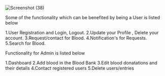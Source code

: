 
![Screenshot (38)](https://user-images.githubusercontent.com/88973408/228040996-11eb56dc-2d2c-42ea-bd75-16e24239bbc0.png)

Some of the functionality which can be benefited by being a User is listed below

1.User Registration and Login, Logout.
2.Update your Profile , Delete your account.
3.Request/contact for Blood.
4.Notification's for Requests.
5.Search for Blood.


Functionality for Admin is listed below

1.Dashboard
2.Add blood in the Blood Bank
3.Edit blood donatations and their details
4.Contact registered users
5.Delete users/entries
